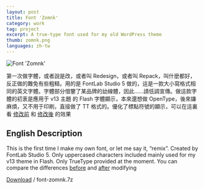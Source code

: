 ```yaml
---
layout: post
title: Font 'Zomnk'
category: work
tag: project
excerpt: A true-type font used for my old WordPress theme
thumb: zomnk.png
languages: zh-tw
---
```


<p><img src="{{ site.file }}/font-zomnk.png" alt="Font 'Zomnk'"></p>

<p lang="zh">第一次做字體，或者說是改，或者叫 Redesign，或者叫 Repack，叫什麽都好，反正做的難免有些粗糙。用的是 FontLab Studio 5 做的，這是一款大小寫格式相同的英文字體。字體部分借鑒了某品牌的幼線體，因此……請低調宣傳。做這款字體的初衷是應用于 v13 主題 的 Flash 字體顯示，本來還想做 OpenType，後來嫌麻煩，又不用于印刷，直接做了 TT 格式的。優化了標點符號的顯示，可以在這裏看 <a href="{{ site.file }}/font-zomnk-screenshot-02.png">修改前</a> 和 <a href="{{ site.file }}/font-zomnk-screenshot-03.png">修改後</a> 的效果</p>

<h2>English Description</h2>

<p>This is the first time I make my own font, or let me say it, “remix”. Created by FontLab Studio 5. Only uppercased characters included mainly used for my v13 theme in Flash. Only TrueType provided at the moment. You can compare the differences <a href="{{ site.file }}/font-zomnk-screenshot-02.png">before</a> and <a href="{{ site.file }}/font-zomnk-screenshot-03.png">after</a> modifying</p>

<p class="download"><a href="{{ site.file }}/download/font-zomnk.7z">Download</a> / font-zomnk.7z</p>

